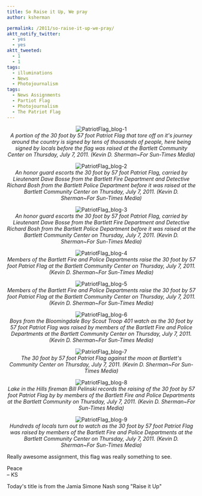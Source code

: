 ```yaml
---
title: So Raise it Up, We pray
author: ksherman

permalink: /2011/so-raise-it-up-we-pray/
aktt_notify_twitter:
  - yes
  - yes
aktt_tweeted:
  - 1
  - 1
tags:
  - illuminations
  - News
  - Photojournalism
tags:
  - News Assignments
  - Partiot Flag
  - Photojournalism
  - The Patriot Flag
---
```

<p style="text-align: center;">
  <img src="https://s3-us-west-2.amazonaws.com/assets.kshermphoto.com/2011PostsImages/July/PatriotFlag_blog-1.jpg" alt="PatriotFlag_blog-1" /><br /> <em>A portion of the 30 foot by 57 foot Patriot Flag that tore off on it's journey around the country is signed by tens of thousands of people, here being signed by locals before the flag was raised at the Bartlett Community Center on Thursday, July 7, 2011. (Kevin D. Sherman~For Sun-Times Media)</em>
</p>

<p style="text-align: center;">
  <img src="https://s3-us-west-2.amazonaws.com/assets.kshermphoto.com/2011PostsImages/July/PatriotFlag_blog-2.jpg" alt="PatriotFlag_blog-2" /><br /> <em>An honor guard escorts the 30 foot by 57 foot Patriot Flag, carried by Lieutenant Dave Bosse from the Bartlett Fire Department and Detective Richard Bosh from the Bartlett Police Department before it was raised at the Bartlett Community Center on Thursday, July 7, 2011. (Kevin D. Sherman~For Sun-Times Media)</em>
</p>

<p style="text-align: center;">
  <img src="https://s3-us-west-2.amazonaws.com/assets.kshermphoto.com/2011PostsImages/July/PatriotFlag_blog-3.jpg" alt="PatriotFlag_blog-3" /><br /> <em>An honor guard escorts the 30 foot by 57 foot Patriot Flag, carried by Lieutenant Dave Bosse from the Bartlett Fire Department and Detective Richard Bosh from the Bartlett Police Department before it was raised at the Bartlett Community Center on Thursday, July 7, 2011. (Kevin D. Sherman~For Sun-Times Media)</em>
</p>

<p style="text-align: center;">
  <img src="https://s3-us-west-2.amazonaws.com/assets.kshermphoto.com/2011PostsImages/July/PatriotFlag_blog-4.jpg" alt="PatriotFlag_blog-4" /><br /> <em>Members of the Bartlett Fire and Police Departments raise the 30 foot by 57 foot Patriot Flag at the Bartlett Community Center on Thursday, July 7, 2011. (Kevin D. Sherman~For Sun-Times Media)</em>
</p>

<p style="text-align: center;">
  <img src="https://s3-us-west-2.amazonaws.com/assets.kshermphoto.com/2011PostsImages/July/PatriotFlag_blog-5.jpg" alt="PatriotFlag_blog-5" /><br /> <em>Members of the Bartlett Fire and Police Departments raise the 30 foot by 57 foot Patriot Flag at the Bartlett Community Center on Thursday, July 7, 2011. (Kevin D. Sherman~For Sun-Times Media)</em>
</p>

<p style="text-align: center;">
  <img src="https://s3-us-west-2.amazonaws.com/assets.kshermphoto.com/2011PostsImages/July/PatriotFlag_blog-6.jpg" alt="PatriotFlag_blog-6" /><br /> <em>Boys from the Bloomingdale Boy Scout Troop 401 watch as the 30 foot by 57 foot Patriot Flag was raised by members of the Bartlett Fire and Police Departments at the Bartlett Community Center on Thursday, July 7, 2011. (Kevin D. Sherman~For Sun-Times Media)</em>
</p>

<p style="text-align: center;">
  <img src="https://s3-us-west-2.amazonaws.com/assets.kshermphoto.com/2011PostsImages/July/PatriotFlag_blog-7.jpg" alt="PatriotFlag_blog-7" /><br /> <em>The 30 foot by 57 foot Patriot Flag against the moon at Bartlett's Community Center on Thursday, July 7, 2011. (Kevin D. Sherman~For Sun-Times Media)</em>
</p>

<p style="text-align: center;">
  <img src="https://s3-us-west-2.amazonaws.com/assets.kshermphoto.com/2011PostsImages/July/PatriotFlag_blog-8.jpg" alt="PatriotFlag_blog-8" /><br /> <em>Lake in the Hills fireman Bill Pelinski records the raising of the 30 foot by 57 foot Patriot Flag by by members of the Bartlett Fire and Police Departments at the Bartlett Community on Thursday, July 7, 2011. (Kevin D. Sherman~For Sun-Times Media)</em>
</p>

<p style="text-align: center;">
  <img src="https://s3-us-west-2.amazonaws.com/assets.kshermphoto.com/2011PostsImages/July/PatriotFlag_blog-9.jpg" alt="PatriotFlag_blog-9" /><br /> <em>Hundreds of locals turn out to watch as the 30 foot by 57 foot Patriot Flag was raised by members of the Bartlett Fire and Police Departments at the Bartlett Community Center on Thursday, July 7, 2011. (Kevin D. Sherman~For Sun-Times Media)</em>
</p>

Really awesome assignment, this flag was really something to see.

Peace  
– KS

Today's title is from the Jamia Simone Nash song "Raise it Up"